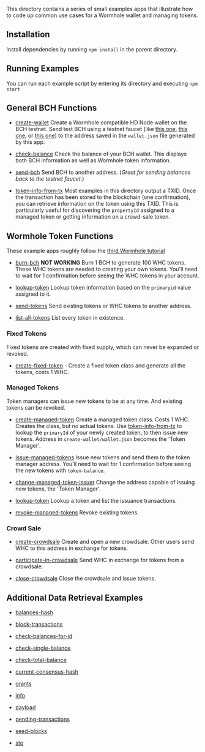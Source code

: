 This directory contains a series of small examples apps that illustrate how
to code up common use cases for a Wormhole wallet and managing tokens.

## Installation

Install dependencies by running `npm install` in the parent directory.

## Running Examples

You can run each example script by entering its directory and executing `npm start`

## General BCH Functions

- [create-wallet](create-wallet) Create a Wormhole compatible HD Node wallet on
  the BCH testnet. Send test BCH using a testnet faucet (like
  [this one](https://testnet.manu.backend.hamburg/bitcoin-cash-faucet),
  [this one](http://www.wormhole.cash/test/), or
  [this one](https://coinfaucet.eu/en/bch-testnet/))
  to the address saved in the `wallet.json` file generated by this app.

- [check-balance](check-balance) Check the balance of your BCH wallet. This
  displays both BCH information as well as Wormhole token information.

- [send-bch](send-bch) Send BCH to another address. (*Great for sending balances
  back to the testnet faucet.*)

- [token-info-from-tx](data-retrieval/token-info-from-tx) Most examples in this
  directory output a TXID. Once the transaction has been stored to the blockchain
  (one confirmation), you can retrieve information on the token using this TXID.
  This is particularly useful for discovering the `propertyId` assigned to a managed
  token or getting information on a crowd-sale token.

## Wormhole Token Functions

These example apps roughly follow the
[third Wormhole tutorial](https://developer.bitcoin.com/tutorials/wormhole-3-tokens.html)

- [burn-bch](burn-bch) **NOT WORKING**
  Burn 1 BCH to generate 100 WHC tokens. These WHC tokens
  are needed to creating your own tokens. You'll need to wait for 1 confirmation
  before seeing the WHC tokens in your account.

- [lookup-token](data-retrieval/lookup-token) Lookup token information based on
  the `primaryid` value assigned to it.

- [send-tokens](send-tokens) Send existing tokens or WHC tokens to another address.

- [list-all-tokens](list-all-tokens) List every token in existence.

### Fixed Tokens

Fixed tokens are created with fixed supply, which can never be expanded or revoked.

- [create-fixed-token](create-fixed-token) - Create a fixed token class and generate
all the tokens, costs 1 WHC.

### Managed Tokens

Token managers can issue new tokens to be at any time. And existing tokens can
be revoked.

- [create-managed-token](create-managed-token) Create a managed token class.
  Costs 1 WHC. Creates the class, but no actual tokens. Use
  [token-info-from-tx](data-retrieval/token-info-from-tx) to lookup the
  `primaryId` of your newly created token, to then issue new tokens. Address
  in `create-wallet/wallet.json` becomes the 'Token Manager'.

- [issue-managed-tokens](issue-managed-tokens) Issue new tokens and send them
  to the token manager address. You'll need to wait for 1 confirmation
  before seeing the new tokens with `token-balance`.

- [change-managed-token-issuer](change-managed-token-issuer) Change the address
  capable of issuing new tokens, the 'Token Manager'.

- [lookup-token](data-retrieval/lookup-token) Lookup a token and list the
  issuance transactions.

- [revoke-managed-tokens](revoke-managed-tokens) Revoke existing tokens.


### Crowd Sale

- [create-crowdsale](create-crowdsale) Create and open a new crowdsale. Other
  users send WHC to this address in exchange for tokens.

- [participate-in-crowdsale](participate-in-crowdsale) Send WHC in exchange for
  tokens from a crowdsale.

- [close-crowdsale](close-crowdsale) Close the crowdsale and issue tokens.

## Additional Data Retrieval Examples

- [balances-hash](data-retrieval/balances-hash)

- [block-transactions](data-retrieval/block-transactions)

- [check-balances-for-id](data-retrieval/check-balances-for-id)

- [check-single-balance](data-retrieval/check-single-balance)

- [check-total-balance](data-retrieval/check-total-balance)

- [current-consensus-hash](data-retrieval/current-consensus-hash)

- [grants](data-retrieval/grants)

- [info](data-retrieval/info)

- [payload](data-retrieval/payload)

- [pending-transactions](data-retrieval/pending-transactions)

- [seed-blocks](data-retrieval/seed-blocks)

- [sto](data-retrieval/sto)
